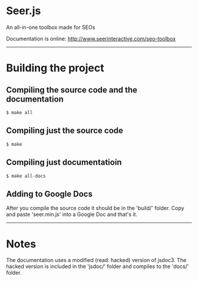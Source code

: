 
Seer.js
=======

An all-in-one toolbox made for SEOs

Documentation is online:
http://www.seerinteractive.com/seo-toolbox

-----------------------------------------------------------------------------

# Building the project

## Compiling the source code and the documentation

    $ make all

## Compiling just the source code

    $ make

## Compiling just documentatioin

    $ make all-docs

## Adding to Google Docs

  After you compile the source code it should be in the 'build/' folder. Copy and paste 'seer.min.js' into a Google Doc and that's it.

-----------------------------------------------------------------------------
# Notes

The documentation uses a modified (read: hacked) version of jsdoc3.  The hacked version is included in the 'jsdoc/' folder and compiles to the 'docs/' folder.
